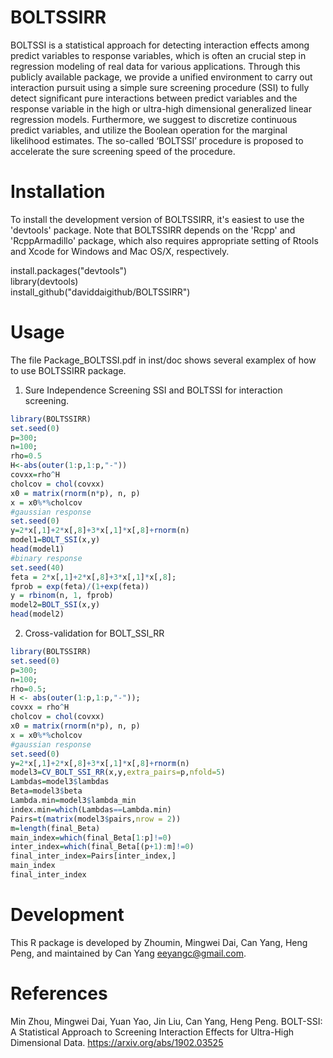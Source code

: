# BOLTSSIRR
BOLTSSI is a statistical approach for detecting interaction effects among predict variables to response variables, which is often an crucial step in regression modeling of real data for various applications. Through this publicly available package, we provide a unified environment to carry out interaction pursuit using a simple sure screening procedure (SSI) to fully detect significant pure interactions between predict variables and the response variable in the high or ultra-high dimensional generalized linear regression models. Furthermore, we suggest to discretize continuous predict variables, and utilize the Boolean operation for the marginal likelihood estimates. The so-called ‘BOLTSSI’ procedure is proposed to accelerate the sure screening speed of the procedure.

Installation
=======
To install the development version of BOLTSSIRR, it's easiest to use the 'devtools' package. Note that BOLTSSIRR depends on the 'Rcpp' and 'RcppArmadillo' package, which also requires appropriate setting of Rtools and Xcode for Windows and Mac OS/X, respectively.

install.packages("devtools")  
library(devtools)  
install_github("daviddaigithub/BOLTSSIRR")  

Usage
=======

The file Package_BOLTSSI.pdf in inst/doc shows several examplex of how to use BOLTSSIRR package. 

1. Sure Independence Screening SSI and BOLTSSI for interaction screening.
```R
library(BOLTSSIRR)
set.seed(0) 
p=300;
n=100;
rho=0.5 
H<-abs(outer(1:p,1:p,"-")) 
covxx=rho^H
cholcov = chol(covxx)
x0 = matrix(rnorm(n*p), n, p) 
x = x0%*%cholcov
#gaussian response
set.seed(0) 
y=2*x[,1]+2*x[,8]+3*x[,1]*x[,8]+rnorm(n) 
model1=BOLT_SSI(x,y)
head(model1)
#binary response
set.seed(40)
feta = 2*x[,1]+2*x[,8]+3*x[,1]*x[,8]; 
fprob = exp(feta)/(1+exp(feta))
y = rbinom(n, 1, fprob) 
model2=BOLT_SSI(x,y)
head(model2)
```

2. Cross-validation for BOLT_SSI_RR

```R
library(BOLTSSIRR)
set.seed(0)
p=300;
n=100;
rho=0.5;
H <- abs(outer(1:p,1:p,"-"));
covxx = rho^H
cholcov = chol(covxx)
x0 = matrix(rnorm(n*p), n, p)
x = x0%*%cholcov
#gaussian response
set.seed(0)
y=2*x[,1]+2*x[,8]+3*x[,1]*x[,8]+rnorm(n)
model3=CV_BOLT_SSI_RR(x,y,extra_pairs=p,nfold=5)
Lambdas=model3$lambdas
Beta=model3$beta
Lambda.min=model3$lambda_min
index.min=which(Lambdas==Lambda.min)
Pairs=t(matrix(model3$pairs,nrow = 2))
m=length(final_Beta)
main_index=which(final_Beta[1:p]!=0)
inter_index=which(final_Beta[(p+1):m]!=0)
final_inter_index=Pairs[inter_index,]
main_index
final_inter_index
```
Development 
=======
This R package is developed by Zhoumin, Mingwei Dai, Can Yang, Heng Peng, and maintained by Can Yang <eeyangc@gmail.com>.


References
=======
Min Zhou, Mingwei Dai, Yuan Yao, Jin Liu, Can Yang, Heng Peng. BOLT-SSI: A Statistical Approach to Screening Interaction Effects for Ultra-High Dimensional Data. https://arxiv.org/abs/1902.03525

